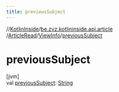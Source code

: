 ```yaml
---
title: previousSubject
---
```

//[KotlinInside](../../../../index.html)/[be.zvz.kotlininside.api.article](../../index.html)
/[ArticleRead](../index.html)/[ViewInfo](index.html)/[previousSubject](previous-subject.html)

# previousSubject

[jvm]\
val [previousSubject](previous-subject.html): [String](https://kotlinlang.org/api/latest/jvm/stdlib/kotlin/-string/index.html)





